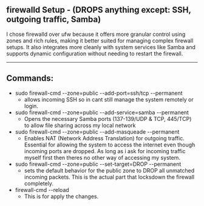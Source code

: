 ## firewalld Setup - (DROPS anything except: SSH, outgoing traffic, Samba)
I chose firewalld over ufw because it offers more granular control using zones and rich rules, making it better suited for managing complex firewall setups. It also integrates more cleanly with system services like Samba and supports dynamic configuration without needing to restart the firewall.

--------------------

## Commands:
- sudo firewall-cmd --zone=public --add-port=ssh/tcp --permanent
  - allows incoming SSH so in cant still manage the system remotely or login.
- sudo firewall-cmd --zone=public --add-service=samba --permanent
  - Opens the necessary Samba ports (137-139/UDP & TCP, 445/TCP) to allow file sharing across my local network
- sudo firewall-cmd --zone=public --add-masqueade --permanent
  - Enables NAT (Network Address Translation) for outgoing traffic. Essential for allowing the system to access the internet even though incoming ports are dropped. As long as i ask for incoming traffic myself first then theres no other way of accessing my system.
- sudo firewall-cmd --zone=public --set-target=DROP --permanent
  - sets the default behavior for the public zone to DROP all unmatched incoming packets. This is the actual part that locksdown the firewall completely.
- firewall-cmd --reload
  - This is for apply the changes.
  

